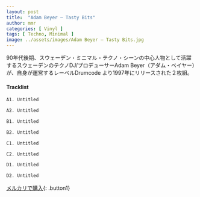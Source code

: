```yaml
---
layout: post
title:  "Adam Beyer – Tasty Bits"
author: mmr
categories: [ Vinyl ]
tags: [ Techno, Minimal ]
image: ../assets/images/Adam Beyer – Tasty Bits.jpg
---
```


90年代後期、スウェーデン・ミニマル・テクノ・シーンの中心人物として活躍するスウェーデンのテクノDJ/プロデューサーAdam Beyer（アダム・ベイヤー）が、自身が運営するレーベルDrumcode より1997年にリリースされた２枚組。

#### Tracklist
```md
A1. Untitled

A2. Untitled

B1. Untitled

B2. Untitled

C1. Untitled

C2. Untitled

D1. Untitled

D2. Untitled
```

[メルカリで購入](https://jp.mercari.com/item/m35726610630){: .button1}


